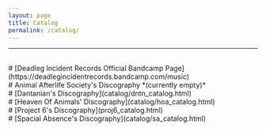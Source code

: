 ```yaml
---
layout: page
title: Catalog
permalink: /catalog/
---
```

<hr><br>
# [Deadleg Incident Records Official Bandcamp Page](https://deadlegincidentrecords.bandcamp.com/music)<br>
# Animal Afterlife Society's Discography *(currently empty)*<br>
# [Dantanian's Discography](catalog/dntn_catalog.html)<br>
# [Heaven Of Animals' Discography](catalog/hoa_catalog.html)<br>
# [Project 6's Discography](proj6_catalog.html)<br>
# [Spacial Absence's Discography](catalog/sa_catalog.html)<br>
